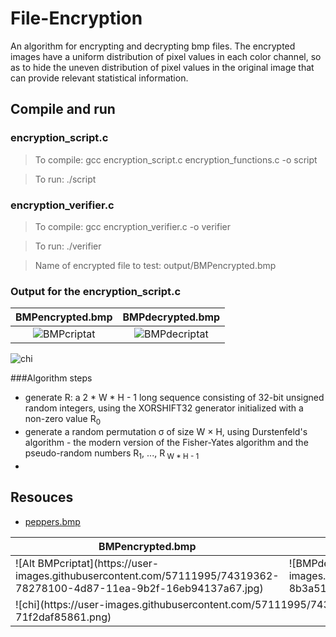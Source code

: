 # File-Encryption

An algorithm for encrypting and decrypting bmp files. The encrypted images have a uniform distribution of pixel values in each color channel, so as to hide the uneven distribution of pixel values in the original image that can provide relevant statistical information.

## Compile and run
### encryption_script.c
> To compile:  	gcc encryption_script.c encryption_functions.c -o script

> To run:		    ./script

### encryption_verifier.c
> To compile:  	gcc encryption_verifier.c -o verifier

> To run:		    ./verifier

> Name of encrypted file to test: output/BMPencrypted.bmp 

### Output for the encryption_script.c

BMPencrypted.bmp           |  BMPdecrypted.bmp        
:-------------------------:|:-------------------------:
![BMPcriptat](https://user-images.githubusercontent.com/57111995/74319362-78278100-4d87-11ea-9b2f-16eb94137a67.jpg)  |  ![BMPdecriptat](https://user-images.githubusercontent.com/57111995/74319402-8b3a5100-4d87-11ea-8461-9c7afb2c4bea.jpg) |  
![chi](https://user-images.githubusercontent.com/57111995/74325582-89758b00-4d91-11ea-8dee-71f2daf85861.png) 

###Algorithm steps
- generate R: a 2 * W * H - 1 long sequence consisting of 32-bit unsigned random integers, using the XORSHIFT32 generator initialized with a non-zero value R<sub>0</sub>
- generate a random permutation σ of size W × H, using Durstenfeld's algorithm - the modern version of the Fisher-Yates algorithm and the pseudo-random numbers R<sub>1</sub>, ..., R<sub> W * H - 1</sub>
- 


## Resouces
- [peppers.bmp](https://homepages.cae.wisc.edu/~ece533/images/)









<table>
    <thead>
        <tr>
            <th>BMPencrypted.bmp </th>
            <th>BMPdecrypted.bmp </th>
        </tr>
    </thead>
    <tbody>
        <tr>
            <td>![Alt BMPcriptat](https://user-images.githubusercontent.com/57111995/74319362-78278100-4d87-11ea-9b2f-16eb94137a67.jpg)</td>
            <td>![BMPdecriptat](https://user-images.githubusercontent.com/57111995/74319402-8b3a5100-4d87-11ea-8461-9c7afb2c4bea.jpg)</td>
        </tr>
        <tr>
            <td colspan="2">![chi](https://user-images.githubusercontent.com/57111995/74325582-89758b00-4d91-11ea-8dee-71f2daf85861.png)</td>
        </tr>
    </tbody>
</table>

